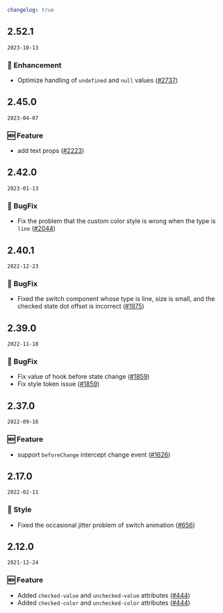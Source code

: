 ```yaml
changelog: true
```

## 2.52.1

`2023-10-13`

### 💎 Enhancement

- Optimize handling of `undefined` and `null` values ([#2737](https://github.com/arco-design/arco-design-vue/pull/2737))


## 2.45.0

`2023-04-07`

### 🆕 Feature

- add text props ([#2223](https://github.com/arco-design/arco-design-vue/pull/2223))


## 2.42.0

`2023-01-13`

### 🐛 BugFix

- Fix the problem that the custom color style is wrong when the type is `line` ([#2044](https://github.com/arco-design/arco-design-vue/pull/2044))


## 2.40.1

`2022-12-23`

### 🐛 BugFix

- Fixed the switch component whose type is line, size is small, and the checked state dot offset is incorrect ([#1975](https://github.com/arco-design/arco-design-vue/pull/1975))


## 2.39.0

`2022-11-18`

### 🐛 BugFix

- Fix value of hook before state change ([#1859](https://github.com/arco-design/arco-design-vue/pull/1859))
- Fix style token issue ([#1859](https://github.com/arco-design/arco-design-vue/pull/1859))


## 2.37.0

`2022-09-16`

### 🆕 Feature

- support `beforeChange` intercept change event ([#1626](https://github.com/arco-design/arco-design-vue/pull/1626))


## 2.17.0

`2022-02-11`

### 💅 Style

- Fixed the occasional jitter problem of switch animation ([#656](https://github.com/arco-design/arco-design-vue/pull/656))


## 2.12.0

`2021-12-24`

### 🆕 Feature

- Added `checked-value` and `unchecked-value` attributes ([#444](https://github.com/arco-design/arco-design-vue/pull/444))
- Added `checked-color` and `unchecked-color` attributes ([#444](https://github.com/arco-design/arco-design-vue/pull/444))

